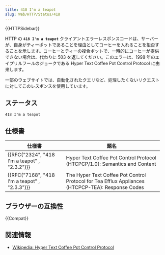 ```yaml
---
title: 418 I'm a teapot
slug: Web/HTTP/Status/418
---
```


{{HTTPSidebar}}

HTTP の **`418 I'm a teapot`** クライアントエラーレスポンスコードは、サーバーが、自身がティーポットであることを理由としてコーヒーを入れることを拒否することを示します。コーヒーとティーの複合ポットで、一時的にコーヒーが提供できない場合は、代わりに 503 を返してください。このエラーは、1998 年のエイプリルフールのジョークである Hyper Text Coffee Pot Control Protocol に由来します。

一部のウェブサイトでは、自動化されたクエリなど、処理したくないリクエストに対してこのレスポンスを使用しています。

## ステータス

```
418 I'm a teapot
```

## 仕様書

| 仕様書                                        | 題名                                                                                              |
| --------------------------------------------- | ------------------------------------------------------------------------------------------------- |
| {{RFC("2324", "418 I'm a teapot" , "2.3.2")}} | Hyper Text Coffee Pot Control Protocol (HTCPCP/1.0): Semantics and Content                        |
| {{RFC("7168", "418 I'm a teapot" , "2.3.3")}} | The Hyper Text Coffee Pot Control Protocol for Tea Efflux Appliances (HTCPCP-TEA): Response Codes |

## ブラウザーの互換性

{{Compat}}

## 関連情報

- [Wikipedia: Hyper Text Coffee Pot Control Protocol](https://ja.wikipedia.org/wiki/Hyper_Text_Coffee_Pot_Control_Protocol)
